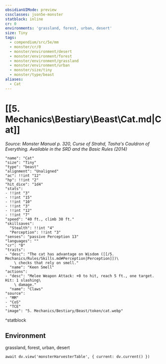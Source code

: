 ```yaml
---
obsidianUIMode: preview
cssclasses: json5e-monster
statblock: inline
cr: 0
environments: 'grassland, forest, urban, desert'
size: Tiny
tags:
  - compendium/src/5e/mm
  - monster/cr/0
  - monster/environment/desert
  - monster/environment/forest
  - monster/environment/grassland
  - monster/environment/urban
  - monster/size/tiny
  - monster/type/beast
aliases:
  - Cat
---
```

# [[5. Mechanics\Bestiary\Beast\Cat.md|Cat]]
*Source: Monster Manual p. 320, Curse of Strahd, Tasha's Cauldron of Everything. Available in the <span title='Systems Reference Document (5.1)'>SRD</span> and the Basic Rules (2014)*

```statblock
"name": "Cat"
"size": "Tiny"
"type": "beast"
"alignment": "Unaligned"
"ac": !!int "12"
"hp": !!int "2"
"hit_dice": "1d4"
"stats":
- !!int "3"
- !!int "15"
- !!int "10"
- !!int "3"
- !!int "12"
- !!int "7"
"speed": "40 ft., climb 30 ft."
"skillsaves":
  "Stealth": !!int "4"
  "Perception": !!int "3"
"senses": "passive Perception 13"
"languages": ""
"cr": "0"
"traits":
- "desc": "The cat has advantage on Wisdom ([[/5. Mechanics/Rules/Skills.md#Perception|Perception]])\
    \ checks that rely on smell."
  "name": "Keen Smell"
"actions":
- "desc": "Melee Weapon Attack: +0 to hit, reach 5 ft., one target. Hit: 1 slashing\
    \ damage."
  "name": "Claws"
"source":
- "MM"
- "CoS"
- "TCE"
"image": "5. Mechanics/Bestiary/Beast/token/cat.webp"
```
^statblock

## Environment

grassland, forest, urban, desert

```dataviewjs
await dv.view('monsterHarvesterTable', { current: dv.current() })
```
